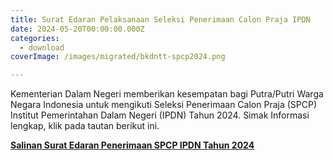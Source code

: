 ```yaml
---
title: Surat Edaran Pelaksanaan Seleksi Penerimaan Calon Praja IPDN
date: 2024-05-20T00:00:00.000Z
categories:
  - download
coverImage: /images/migrated/bkdntt-spcp2024.png

---
```


Kementerian Dalam Negeri memberikan kesempatan bagi Putra/Putri Warga Negara Indonesia untuk mengikuti Seleksi Penerimaan Calon Praja (SPCP) Institut Pemerintahan Dalam Negeri (IPDN) Tahun 2024. Simak Informasi lengkap, klik pada tautan berikut ini.

**[Salinan Surat Edaran Penerimaan SPCP IPDN Tahun 2024](https://bkd.nttprov.go.id/web/wp-content/uploads/2024/05/Salinan-Surat-Edaran-Penerimaan-SPCP-IPDN-Tahun-2024.pdf)**
